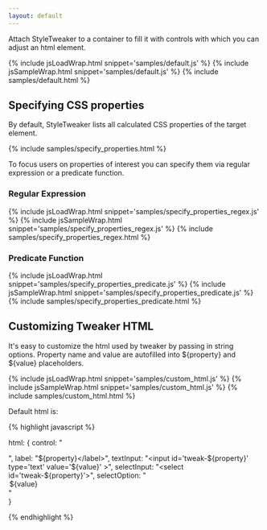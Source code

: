 ```yaml
---
layout: default
---
```


Attach StyleTweaker to a container to fill it with controls with which you can adjust an html element.

{% include jsLoadWrap.html snippet='samples/default.js' %}
{% include jsSampleWrap.html snippet='samples/default.js' %}
{% include samples/default.html %}

## Specifying CSS properties

By default, StyleTweaker lists all calculated CSS properties of the target element.  

{% include samples/specify_properties.html %}

To focus users on properties of interest you can specify them via regular expression or a predicate function.

### Regular Expression

{% include jsLoadWrap.html snippet='samples/specify_properties_regex.js' %}
{% include jsSampleWrap.html snippet='samples/specify_properties_regex.js' %}
{% include samples/specify_properties_regex.html %}

### Predicate Function

{% include jsLoadWrap.html snippet='samples/specify_properties_predicate.js' %}
{% include jsSampleWrap.html snippet='samples/specify_properties_predicate.js' %}
{% include samples/specify_properties_predicate.html %}

## Customizing Tweaker HTML

It's easy to customize the html used by tweaker by passing in string options.  Property name and value are autofilled into ${property} and ${value} placeholders.

{% include jsLoadWrap.html snippet='samples/custom_html.js' %}
{% include jsSampleWrap.html snippet='samples/custom_html.js' %}
{% include samples/custom_html.html %}

Default html is: 

{% highlight javascript %}

  html: {
    control:      "<div class='tweaker-control tweak-${property}'></div>", 
    label:        "<label for='tweak-${property}'>${property}</label>", 
    textInput:    "<input id='tweak-${property}' type='text' value='${value}' >", 
    selectInput:  "<select id='tweak-${property}'></select>", 
    selectOption: "<option value='${value}'>${value}</option>"  
  }

{% endhighlight %}

